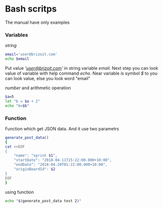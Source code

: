 # Bash scritps

The manual have only examples

### Variables

*string*

```bash
email='user@brizoit.com'
echo $email

```

Put value *'user@brizoit.com'* in string variable *email*. Next step you can look value of variable with help command *echo*. Near variable is symbol *$* to you can look value, else you look word "email"

*number* and  arithmetic operation

```bash
$a=5
let "b = $a + 2"
echo "b=$b"
```

### Function
Function which get JSON data. And it use two parametrs
```bash
generate_post_data()
{
cat <<EOF
{
    "name": "sprint $1",
    "startDate": "2018-04-11T15:22:00.000+10:00",
    "endDate": "2018-04-20T01:22:00.000+10:00",
    "originBoardId": $2
}
EOF
}
```

using function

```bash
echo "$(generate_post_data test 2)"
```
